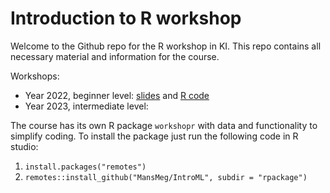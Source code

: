 # Introduction to R workshop
Welcome to the Github repo for the R workshop in KI. This repo contains all necessary material and information for the course.

Workshops:
* Year 2022, beginner level: [slides](https://github.com/Bolin-Wu/workshopr/blob/main/material/2022_beginner/slide.pdf) and [R code](https://github.com/Bolin-Wu/workshopr/blob/main/material/2022_beginner/example.R)
* Year 2023, intermediate level: 


The course has its own R package `workshopr` with data and functionality to simplify coding. To install the package just run the following code in R studio:

1. `install.packages("remotes")`
2. `remotes::install_github("MansMeg/IntroML", subdir = "rpackage")`
